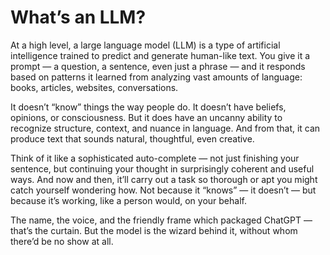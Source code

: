 # What’s an LLM?

At a high level, a large language model (LLM) is a type of artificial intelligence trained to predict and generate human-like text. You give it a prompt — a question, a sentence, even just a phrase — and it responds based on patterns it learned from analyzing vast amounts of language: books, articles, websites, conversations.

It doesn’t “know” things the way people do. It doesn’t have beliefs, opinions, or consciousness. But it does have an uncanny ability to recognize structure, context, and nuance in language. And from that, it can produce text that sounds natural, thoughtful, even creative.

Think of it like a sophisticated auto-complete — not just finishing your sentence, but continuing your thought in surprisingly coherent and useful ways. And now and then, it’ll carry out a task so thorough or apt you might catch yourself wondering how. Not because it “knows” — it doesn’t — but because it’s working, like a person would, on your behalf.

The name, the voice, and the friendly frame which packaged ChatGPT — that’s the curtain. But the model is the wizard behind it, without whom there’d be no show at all.
